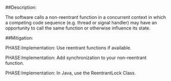 ##Description:

The software calls a non-reentrant function in a concurrent context in which a competing code sequence (e.g. thread or signal handler) may have an opportunity to call the same function or otherwise influence its state.



##Mitigation:


PHASE:Implementation:
Use reentrant functions if available.

PHASE:Implementation:
Add synchronization to your non-reentrant function.

PHASE:Implementation:
In Java, use the ReentrantLock Class.

